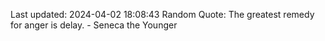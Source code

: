Last updated: 2024-04-02 18:08:43
Random Quote: The greatest remedy for anger is delay. - Seneca the Younger